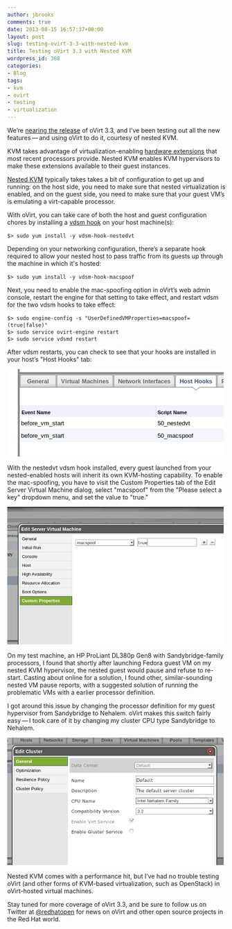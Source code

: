```yaml
---
author: jbrooks
comments: true
date: 2013-08-15 16:57:37+00:00
layout: post
slug: testing-ovirt-3-3-with-nested-kvm
title: Testing oVirt 3.3 with Nested KVM
wordpress_id: 368
categories:
- Blog
tags:
- kvm
- ovirt
- testing
- virtualization
---
```


We’re [nearing the release](http://www.ovirt.org/OVirt_3.3_release-management) of oVirt 3.3, and I’ve been testing out all the new features — and using oVirt to do it, courtesy of nested KVM.

KVM takes advantage of virtualization-enabling [hardware extensions](http://en.wikipedia.org/wiki/X86_virtualization#Hardware_assist) that most recent processors provide. Nested KVM enables KVM hypervisors to make these extensions available to their guest instances.

[Nested KVM](https://github.com/torvalds/linux/blob/master/Documentation/virtual/kvm/nested-vmx.txt) typically takes takes a bit of configuration to get up and running: on the host side, you need to make sure that nested virtualization is enabled, and on the guest side, you need to make sure that your guest VM’s is emulating a virt-capable processor.

With oVirt, you can take care of both the host and guest configuration chores by installing a [vdsm hook](http://www.ovirt.org/VDSM-Hooks) on your host machine(s):

    $> sudo yum install -y vdsm-hook-nestedvt

Depending on your networking configuration, there’s a separate hook required to allow your nested host to pass traffic from its guests up through the machine in which it's hosted:

    $> sudo yum install -y vdsm-hook-macspoof

Next, you need to enable the mac-spoofing option in oVirt’s web admin console, restart the engine for that setting to take effect, and restart vdsm for the two vdsm hooks to take effect:

    $> sudo engine-config -s "UserDefinedVMProperties=macspoof=(true|false)"
    $> sudo service ovirt-engine restart
    $> sudo service vdsmd restart

After vdsm restarts, you can check to see that your hooks are installed in your host’s "Host Hooks" tab:

![hookemvdsm.png](/images/blog/hookemvdsm.png)

With the nestedvt vdsm hook installed, every guest launched from your nested-enabled hosts will inherit its own KVM-hosting capability. To enable the mac-spoofing, you have to visit the Custom Properties tab of the Edit Server Virtual Machine dialog, select "macspoof" from the "Please select a key" dropdown menu, and set the value to "true."

![macspoof.png](/images/blog/macspoof.png)

On my test machine, an HP ProLiant DL380p Gen8 with Sandybridge-family processors, I found that shortly after launching Fedora guest VM on my nested KVM hypervisor, the nested guest would pause and refuse to re-start. Casting about online for a solution, I found other, similar-sounding nested VM pause reports, with a suggested solution of running the problematic VMs with a earlier processor definition.

I got around this issue by changing the processor definition for my guest hypervisor from Sandybridge to Nehalem. oVirt makes this switch fairly easy — I took care of it by changing my cluster CPU type Sandybridge to Nehalem.

![clusterchange.png](/images/blog/clusterchange.png)

Nested KVM comes with a performance hit, but I’ve had no trouble testing oVirt (and other forms of KVM-based virtualization, such as OpenStack) in oVirt-hosted virtual machines.

Stay tuned for more coverage of oVirt 3.3, and be sure to follow us on Twitter at [@redhatopen](https://twitter.com/redhatopen) for news on oVirt and other open source projects in the Red Hat world.
